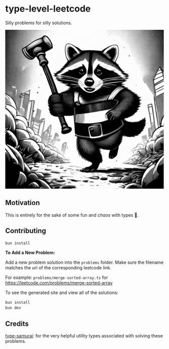 # type-level-leetcode

Silly problems for silly solutions.

<img src="./ralf.gif" />

## Motivation

This is entirely for the sake of some fun and _chaos_ with types 🤪.

## Contributing

```sh
bun install
```

**To Add a New Problem:**

Add a new problem solution into the `problems` folder. Make sure the filename matches the url of the corresponding leetcode link.

For example: `problems/merge-sorted-array.ts` for https://leetcode.com/problems/merge-sorted-array

To see the generated site and view all of the solutions:

```sh
bun install
bun dev
```

## Credits

[type-samurai](https://www.npmjs.com/package/type-samurai): for the very helpful utility types associated with solving these problems.
